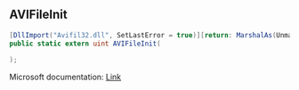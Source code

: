 ## AVIFileInit

```csharp
[DllImport("Avifil32.dll", SetLastError = true)][return: MarshalAs(UnmanagedType.U4)]
public static extern uint AVIFileInit(
   
);
```

Microsoft documentation: [Link](https://docs.microsoft.com/en-us/windows/win32/api/vfw/nf-vfw-avifileinit)
